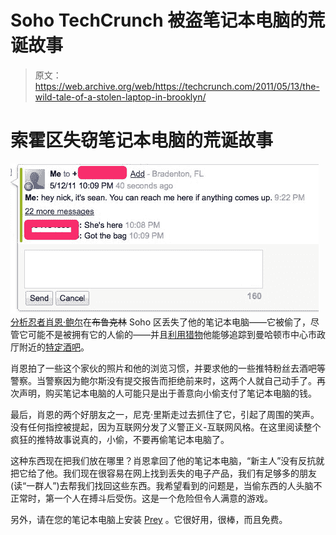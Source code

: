 # Soho TechCrunch 被盗笔记本电脑的荒诞故事

> 原文：<https://web.archive.org/web/https://techcrunch.com/2011/05/13/the-wild-tale-of-a-stolen-laptop-in-brooklyn/>

# 索霍区失窃笔记本电脑的荒诞故事

![](img/a308d741db96f881d524ef3f71b386b3.png) [分析忍者肖恩·鲍尔](https://web.archive.org/web/20221210050714/http://twitter.com/#!/seanpower)在~~布鲁克林~~ Soho 区丢失了他的笔记本电脑——它被偷了，尽管它可能不是被拥有它的人偷的——并且[利用猎物](https://web.archive.org/web/20221210050714/http://preyproject.com/)他能够追踪到曼哈顿市中心市政厅附近的[特定酒吧](www.barspace.tv/oficinalatinanyc)。

肖恩拍了一些这个家伙的照片和他的浏览习惯，并要求他的一些推特粉丝去酒吧等警察。当警察因为鲍尔斯没有提交报告而拒绝前来时，这两个人就自己动手了。再次声明，购买笔记本电脑的人可能只是出于善意向小偷支付了笔记本电脑的钱。

最后，肖恩的两个好朋友之一，尼克·里斯走过去抓住了它，引起了周围的笑声。没有任何指控被提起，因为互联网分发了义警正义-互联网风格。在这里阅读整个疯狂的推特故事说真的，小偷，不要再偷笔记本电脑了。

这种东西现在把我们放在哪里？肖恩拿回了他的笔记本电脑，“新主人”没有反抗就把它给了他。我们现在很容易在网上找到丢失的电子产品，我们有足够多的朋友(读“一群人”)去帮我们找回这些东西。我希望看到的问题是，当偷东西的人头脑不正常时，第一个人在搏斗后受伤。这是一个危险但令人满意的游戏。

另外，请在您的笔记本电脑上安装 [Prey](https://web.archive.org/web/20221210050714/http://preyproject.com/) 。它很好用，很棒，而且免费。